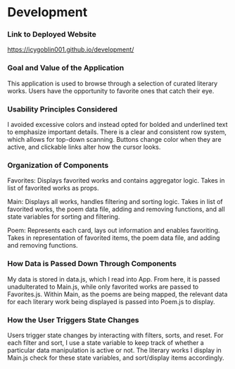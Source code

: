 # Development

### Link to Deployed Website

https://icygoblin001.github.io/development/

### Goal and Value of the Application

This application is used to browse through a selection of curated literary works. Users have the opportunity to favorite ones that catch their eye.

### Usability Principles Considered

I avoided excessive colors and instead opted for bolded and underlined text to emphasize important details. There is a clear and consistent row system, which allows for top-down scanning.
Buttons change color when they are active, and clickable links alter how the cursor looks.

### Organization of Components

Favorites:
Displays favorited works and contains aggregator logic. Takes in list of favorited works as props.

Main:
Displays all works, handles filtering and sorting logic. Takes in list of favorited works, the poem data file, adding and removing functions, and all state variables for sorting and filtering.

Poem:
Represents each card, lays out information and enables favoriting. Takes in representation of favorited items, the poem data file, and adding and removing functions.

### How Data is Passed Down Through Components

My data is stored in data.js, which I read into App. From here, it is passed unadulterated to Main.js, while only favorited works are passed to Favorites.js. Within Main, as the poems are being mapped, the relevant data for each literary work being displayed is passed into Poem.js to display.

### How the User Triggers State Changes

Users trigger state changes by interacting with filters, sorts, and reset. For each filter and sort, I use a state variable to keep track of whether a particular data manipulation is active or not. The literary works I display in Main.js check for these state variables, and sort/display items accordingly.
